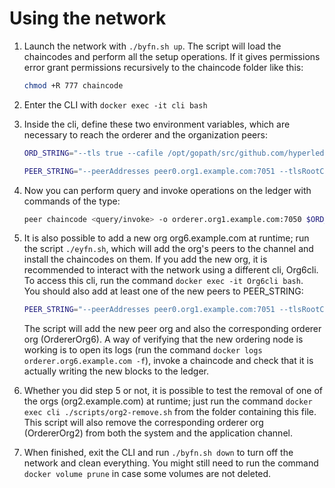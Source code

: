 # Using the network

1.  Launch the network with `./byfn.sh up`.  The script will load the chaincodes and perform all the setup operations.
If it gives permissions error grant permissions recursively to the chaincode folder like this:
    ```bash
    chmod +R 777 chaincode
    ```   

2.  Enter the CLI with  `docker exec -it cli bash`
3.  Inside the cli, define these two environment variables, which are necessary
    to reach the orderer and the organization peers:
    ```bash
    ORD_STRING="--tls true --cafile /opt/gopath/src/github.com/hyperledger/fabric/peer/crypto/ordererOrganizations/org1.example.com/orderers/orderer.org1.example.com/msp/tlscacerts/tlsca.org1.example.com-cert.pem"
    ```

    ```bash  
    PEER_STRING="--peerAddresses peer0.org1.example.com:7051 --tlsRootCertFiles /opt/gopath/src/github.com/hyperledger/fabric/peer/crypto/peerOrganizations/org1.example.com/peers/peer0.org1.example.com/tls/ca.crt --peerAddresses peer0.org2.example.com:9051 --tlsRootCertFiles /opt/gopath/src/github.com/hyperledger/fabric/peer/crypto/peerOrganizations/org2.example.com/peers/peer0.org2.example.com/tls/ca.crt --peerAddresses peer0.org3.example.com:11051 --tlsRootCertFiles /opt/gopath/src/github.com/hyperledger/fabric/peer/crypto/peerOrganizations/org3.example.com/peers/peer0.org3.example.com/tls/ca.crt --peerAddresses peer0.org4.example.com:13051 --tlsRootCertFiles /opt/gopath/src/github.com/hyperledger/fabric/peer/crypto/peerOrganizations/org4.example.com/peers/peer0.org4.example.com/tls/ca.crt --peerAddresses peer0.org5.example.com:15051 --tlsRootCertFiles /opt/gopath/src/github.com/hyperledger/fabric/peer/crypto/peerOrganizations/org5.example.com/peers/peer0.org5.example.com/tls/ca.crt"
    ```

4.  Now you can perform query and invoke operations on the ledger with commands of the type:  
    ```bash
    peer chaincode <query/invoke> -o orderer.org1.example.com:7050 $ORD_STRING -C mychannel -n <money/offers/subscriptions> $PEER_STRING -c <params> --waitForEvent
    ```
5.  It is also possible to add a new org org6.example.com at runtime; run the script `./eyfn.sh`, which will add the org's peers to the channel and install the chaincodes on them. If you add the new org, it is recommended to interact with the network using a different cli, Org6cli. To access this cli, run the command `docker exec -it Org6cli bash`.  
You should also add at least one of the new peers to PEER_STRING:  

    ```bash
    PEER_STRING="--peerAddresses peer0.org1.example.com:7051 --tlsRootCertFiles /opt/gopath/src/github.com/hyperledger/fabric/peer/crypto/peerOrganizations/org1.example.com/peers/peer0.org1.example.com/tls/ca.crt --peerAddresses peer0.org2.example.com:9051 --tlsRootCertFiles /opt/gopath/src/github.com/hyperledger/fabric/peer/crypto/peerOrganizations/org2.example.com/peers/peer0.org2.example.com/tls/ca.crt --peerAddresses peer0.org3.example.com:11051 --tlsRootCertFiles /opt/gopath/src/github.com/hyperledger/fabric/peer/crypto/peerOrganizations/org3.example.com/peers/peer0.org3.example.com/tls/ca.crt --peerAddresses peer0.org4.example.com:13051 --tlsRootCertFiles /opt/gopath/src/github.com/hyperledger/fabric/peer/crypto/peerOrganizations/org4.example.com/peers/peer0.org4.example.com/tls/ca.crt --peerAddresses peer0.org5.example.com:15051 --tlsRootCertFiles /opt/gopath/src/github.com/hyperledger/fabric/peer/crypto/peerOrganizations/org5.example.com/peers/peer0.org5.example.com/tls/ca.crt --peerAddresses peer0.org6.example.com:17051 --tlsRootCertFiles /opt/gopath/src/github.com/hyperledger/fabric/peer/crypto/peerOrganizations/org6.example.com/peers/peer0.org6.example.com/tls/ca.crt"
    ``` 
    The script will add the new peer org and also the corresponding orderer org (OrdererOrg6). A way of verifying that the new ordering node is working is to open its logs (run the command `docker logs orderer.org6.example.com -f`), invoke a chaincode and check that it is actually writing the new blocks to the ledger.
    
6.  Whether you did step 5 or not, it is possible to test the removal of one of the orgs (org2.example.com) at runtime; just run the command `docker exec cli ./scripts/org2-remove.sh` from the folder containing this file. This script will also remove the corresponding orderer org (OrdererOrg2) from both the system and the application channel.
7.  When finished, exit the CLI and run `./byfn.sh down` to turn off the network and clean everything. You might still need to run the command `docker volume prune` in case some volumes are not deleted.  
